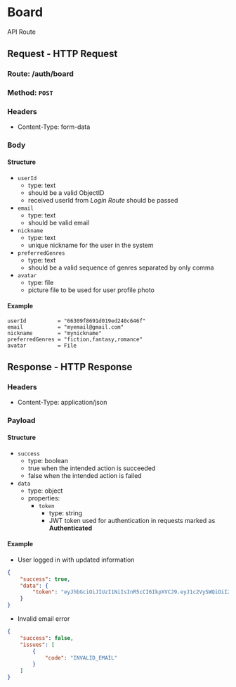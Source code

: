 # Board
API Route

## Request - HTTP Request
### Route: /auth/board
### Method: `POST`
### Headers
- Content-Type: form-data
### Body
#### Structure
- `userId`
  - type: text
  - should be a valid ObjectID
  - received userId from *Login Route* should be passed
- `email`
  - type: text
  - should be valid email
- `nickname`
  - type: text
  - unique nickname for the user in the system
- `preferredGenres`
  - type: text
  - should be a valid sequence of genres separated by only comma
- `avatar`
  - type: file
  - picture file to be used for user profile photo
#### Example
```form-data
userId          = "66309f8691d019ed240c646f"
email           = "myemail@gmail.com"
nickname        = "mynickname"
preferredGenres = "fiction,fantasy,romance"
avatar          = File
```

## Response - HTTP Response
### Headers
- Content-Type: application/json
### Payload
#### Structure
- `success`
  - type: boolean
  - true when the intended action is succeeded
  - false when the intended action is failed
- `data`
  - type: object
  - properties:
    - `token`
      - type: string
      - JWT token used for authentication in requests marked as **Authenticated**
#### Example
- User logged in with updated information
```json
{
    "success": true,
    "data": {
        "token": "eyJhbGciOiJIUzI1NiIsInR5cCI6IkpXVCJ9.eyJ1c2VySWQiOiI2NjMwOWY4NjkxZDAxOWVkMjQwYzY0NmYiLCJpYXQiOjE3MTQ0NjI2MTIsImV4cCI6MTcxNzA1NDYxMn0.9J9nva9Aw3Eu0GelEXED_Idl2mRSA5SGp-eFVVVYiuw"
    }
}
```
- Invalid email error
```json
{
    "success": false,
    "issues": [
        {
            "code": "INVALID_EMAIL"
        }
    ]
}
```
